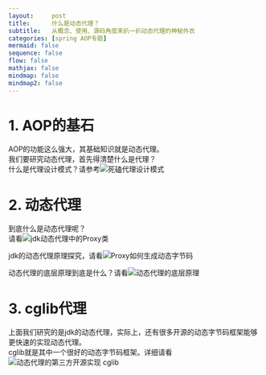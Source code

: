 ```yaml
---
layout:     post
title:      什么是动态代理？
subtitle:   从概念、使用、源码角度来扒一扒动态代理的神秘外衣
categories: [spring AOP专题]
mermaid: false
sequence: false
flow: false
mathjax: false
mindmap: false
mindmap2: false
---
```


# 1. AOP的基石
AOP的功能这么强大，其基础知识就是动态代理。   
我们要研究动态代理，首先得清楚什么是代理？   
什么是代理设计模式？请参考![死磕代理设计模式](https://zhaoeh.github.io/myblog/2021/04/09/%E6%AD%BB%E7%A3%95%E4%BB%A3%E7%90%86%E8%AE%BE%E8%AE%A1%E6%A8%A1%E5%BC%8F/)   


# 2. 动态代理
到底什么是动态代理呢？    
请看![jdk动态代理中的Proxy类](https://zhaoeh.github.io/myblog/2021/04/10/%E4%BD%A0%E4%BA%86%E8%A7%A3jdk%E7%9A%84Proxy%E7%B1%BB%E5%90%97/)   

jdk的动态代理原理探究，请看![Proxy如何生成动态字节码](https://zhaoeh.github.io/myblog/2021/04/11/Proxy%E7%B1%BB%E6%90%9E%E5%AE%9A%E5%8A%A8%E6%80%81%E5%AD%97%E8%8A%82%E7%A0%81%E6%96%87%E4%BB%B6%E7%9A%84%E5%A7%BF%E5%8A%BF/)   

动态代理的底层原理到底是什么？请看![动态代理的底层原理](https://zhaoeh.github.io/myblog/2021/04/12/%E5%8A%A8%E6%80%81%E4%BB%A3%E7%90%86%E7%9A%84%E5%BA%95%E5%B1%82%E5%8E%9F%E7%90%86/)    

# 3. cglib代理
上面我们研究的是jdk的动态代理，实际上，还有很多开源的动态字节码框架能够更快速的实现动态代理。    
cglib就是其中一个很好的动态字节码框架。详细请看![动态代理的第三方开源实现 cglib](https://zhaoeh.github.io/myblog/2021/04/13/cglib/)         
